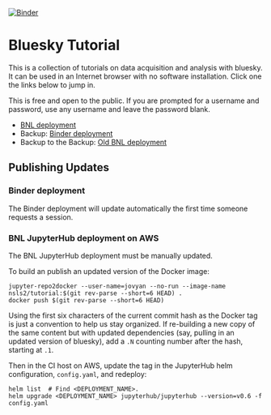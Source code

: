 [![Binder](https://mybinder.org/badge.svg)](https://mybinder.org/v2/gh/NSLS-II/tutorial/master)

# Bluesky Tutorial

This is a collection of tutorials on data acquisition and analysis with bluesky.
It can be used in an Internet browser with no software installation. Click one
the links below to jump in.

This is free and open to the public. If you are prompted for a username and
password, use any username and leave the password blank.

* [BNL deployment](http://a80ccdb475acc11e88b00021c84f1ed3-649460689.us-east-1.elb.amazonaws.com/)
* Backup: [Binder deployment](https://mybinder.org/v2/gh/NSLS-II/tutorial/master)
* Backup to the Backup: [Old BNL deployment](https://try.nsls2.bnl.gov)

## Publishing Updates

### Binder deployment

The Binder deployment will update automatically the first time someone requests
a session.

### BNL JupyterHub deployment on AWS

The BNL JupyterHub deployment must be manually updated.

To build an publish an updated version of the Docker image:

```
jupyter-repo2docker --user-name=jovyan --no-run --image-name nsls2/tutorial:$(git rev-parse --short=6 HEAD) .
docker push $(git rev-parse --short=6 HEAD)
```

Using the first six characters of the current commit hash as the Docker tag is
just a convention to help us stay organized. If re-building a new copy of the
same content but with updated dependencies (say, pulling in an updated version
of bluesky), add a ``.N`` counting number after the hash, starting at ``.1``.

Then in the CI host on AWS, update the tag in the JupyterHub helm configuration,
``config.yaml``, and redeploy:

```
helm list  # Find <DEPLOYMENT_NAME>.
helm upgrade <DEPLOYMENT_NAME> jupyterhub/jupyterhub --version=v0.6 -f config.yaml
```
